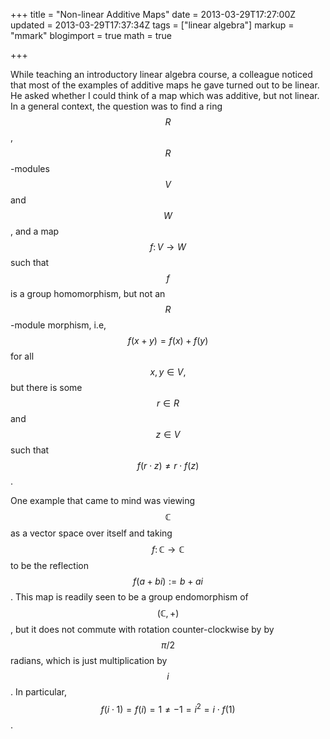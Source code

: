 +++
title = "Non-linear Additive Maps"
date = 2013-03-29T17:27:00Z
updated = 2013-03-29T17:37:34Z
tags = ["linear algebra"]
markup = "mmark"
blogimport = true 
math = true

+++


While teaching an introductory linear algebra course, a colleague noticed that most of the examples of additive maps he gave turned out to be linear.  He asked whether I could think of a map which was additive, but not linear.  In a general context, the question was to find a ring $$R$$, $$R$$-modules $$ V$$ and $$ W$$, and a map $$ f \colon V \to W$$ such that $$ f $$ is a group homomorphism, but not an $$ R$$-module morphism, i.e, $$ f(x+y)=f(x)+f(y)$$ for all $$ x,y \in V,$$ but there is some $$ r \in R$$ and $$ z \in V$$ such that $$ f(r \cdot z) \neq r \cdot f(z)$$.



<!--more-->



One example that came to mind was viewing $$ \mathbb{C}$$ as a vector space over itself and taking $$ f \colon \mathbb C \to \mathbb C$$ to be the reflection $$ f(a+bi):=b+ai$$.  This map is readily seen to be a group endomorphism of $$ (\mathbb C, +)$$, but it does not commute with rotation counter-clockwise by by $$ \pi/2$$ radians, which is just multiplication by $$ i$$.  In particular, $$ f(i \cdot 1)=f(i)=1 \neq -1 = i^2 = i \cdot f(1)$$.
